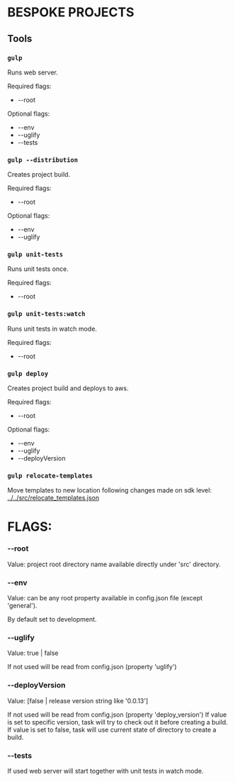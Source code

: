 # BESPOKE PROJECTS

## Tools

### ```gulp```
Runs web server.

Required flags:
- --root

Optional flags:
- --env
- --uglify
- --tests

### ```gulp --distribution```
Creates project build.

Required flags:
- --root

Optional flags:
- --env
- --uglify

### ```gulp unit-tests```
Runs unit tests once.

Required flags:
- --root

### ```gulp unit-tests:watch```
Runs unit tests in watch mode.

Required flags:
- --root

### ```gulp deploy```
Creates project build and deploys to aws.

Required flags:
- --root 

Optional flags:
- --env
- --uglify
- --deployVersion

### ```gulp relocate-templates```
Move templates to new location following changes made on sdk level:  [../../src/relocate_templates.json](../../src/relocate_templates.json)


# FLAGS: 

### --root
Value: project root directory name available directly under 'src' directory.


### --env
Value: can be any root property available in config.json file (except 'general').

By default set to development.


### --uglify
Value: true | false

If not used will be read from config.json (property 'uglify')


### --deployVersion
Value: [false | release version string like '0.0.13']

If not used will be read from config.json (property 'deploy_version')
If value is set to specific version, task will try to check out it before creating a build.
If value is set to false, task will use current state of directory to create a build.

### --tests
If used web server will start together with unit tests in watch mode. 